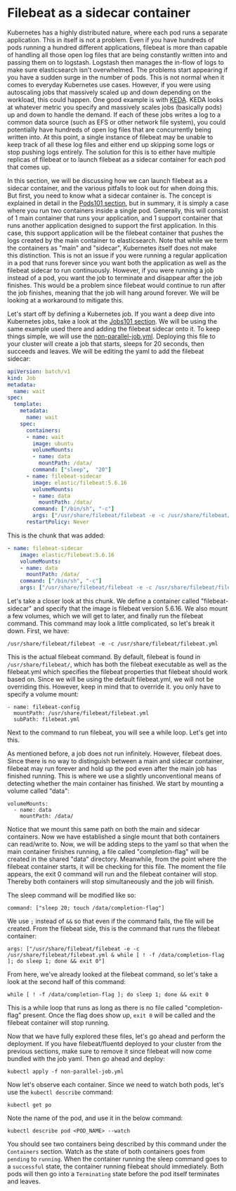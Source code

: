 # Filebeat as a sidecar container

Kubernetes has a highly distributed nature, where each pod runs a separate application. This in itself is not a problem. Even if you have hundreds of pods running a hundred different applications, filebeat is more than capable of handling all those open log files that are being constantly written into and passing them on to logstash. Logstash then manages the in-flow of logs to make sure elasticsearch isn't overwhelmed. The problems start appearing if you have a sudden surge in the number of pods. This is not normal when it comes to everyday Kubernetes use cases. However, if you were using autoscaling jobs that massively scaled up and down depending on the workload, this could happen. One good example is with [KEDA](../Keda101/what-is-keda.md). KEDA looks at whatever metric you specify and massively scales jobs (basically pods) up and down to handle the demand. If each of these jobs writes a log to a common data source (such as EFS or other network file system), you could potentially have hundreds of open log files that are concurrently being written into. At this point, a single instance of filebeat may be unable to keep track of all these log files and either end up skipping some logs or stop pushing logs entirely. The solution for this is to either have multiple replicas of filebeat or to launch filebeat as a sidecar container for each pod that comes up.

In this section, we will be discussing how we can launch filebeat as a sidecar container, and the various pitfalls to look out for when doing this. But first, you need to know what a sidecar container is. The concept is explained in detail in the [Pods101 section](../pods101/deploy-your-first-nginx-pod.md), but in summary, it is simply a case where you run two containers inside a single pod. Generally, this will consist of 1 main container that runs your application, and 1 support container that runs another application designed to support the first application. In this case, this support application will be the filebeat container that pushes the logs created by the main container to elasticsearch. Note that while we term the containers as "main" and "sidecar", Kubernetes itself does not make this distinction. This is not an issue if you were running a regular application in a pod that runs forever since you want both the application as well as the filebeat sidecar to run continuously. However, if you were running a job instead of a pod, you want the job to terminate and disappear after the job finishes. This would be a problem since filebeat would continue to run after the job finishes, meaning that the job will hang around forever. We will be looking at a workaround to mitigate this.

Let's start off by defining a Kubernetes job. If you want a deep dive into Kubernetes jobs, take a look at the [Jobs101 section](../Jobs101/README.md). We will be using the same example used there and adding the filebeat sidecar onto it. To keep things simple, we will use the [non-parallel-job.yml](../Jobs101/non-parallel-job.yml). Deploying this file to your cluster will create a job that starts, sleeps for 20 seconds, then succeeds and leaves. We will be editing the yaml to add the filebeat sidecar:

```yaml
apiVersion: batch/v1
kind: Job
metadata:
  name: wait
spec:
  template:
    metadata:
      name: wait
    spec:
      containers:
      - name: wait
        image: ubuntu
        volumeMounts:
        - name: data
          mountPath: /data/
        command: ["sleep",  "20"]
      - name: filebeat-sidecar
        image: elastic/filebeat:5.6.16
        volumeMounts:
        - name: data
          mountPath: /data/
        command: ["/bin/sh", "-c"]
        args: ["/usr/share/filebeat/filebeat -e -c /usr/share/filebeat/filebeat.yml & while [ ! -f /data/completion-flag ]; do sleep 1; done && exit 0"]
      restartPolicy: Never
```

This is the chunk that was added:

```yaml
- name: filebeat-sidecar
    image: elastic/filebeat:5.6.16
    volumeMounts:
    - name: data
      mountPath: /data/
    command: ["/bin/sh", "-c"]
    args: ["/usr/share/filebeat/filebeat -e -c /usr/share/filebeat/filebeat.yml & while [ ! -f /data/completion-flag ]; do sleep 1; done && exit 0"]
```

Let's take a closer look at this chunk. We define a container called "filebeat-sidecar" and specify that the image is filebeat version 5.6.16. We also mount a few volumes, which we will get to later, and finally run the filebeat command. This command may look a little complicated, so let's break it down. First, we have:

```
/usr/share/filebeat/filebeat -e -c /usr/share/filebeat/filebeat.yml
```

This is the actual filebeat command. By default, filebeat is found in `/usr/share/filebeat/`, which has both the filebeat executable as well as the filebeat.yml which specifies the filebeat properties that filebeat should work based on. Since we will be using the default filebeat.yml, we will not be overriding this. However, keep in mind that to override it. you only have to specify a volume mount:

```
- name: filebeat-config
  mountPath: /usr/share/filebeat/filebeat.yml
  subPath: filebeat.yml
```

Next to the command to run filebeat, you will see a while loop. Let's get into this.

As mentioned before, a job does not run infinitely. However, filebeat does. Since there is no way to distinguish between a main and sidecar container, filebeat may run forever and hold up the pod even after the main job has finished running. This is where we use a slightly unconventional means of detecting whether the main container has finished. We start by mounting a volume called "data":

```
volumeMounts:
  - name: data
    mountPath: /data/
```

Notice that we mount this same path on both the main and sidecar containers. Now we have established a single mount that both containers can read/write to. Now, we will be adding steps to the yaml so that when the main container finishes running, a file called "completion-flag" will be created in the shared "data" directory. Meanwhile, from the point where the filebeat container starts, it will be checking for this file. The moment the file appears, the exit 0 command will run and the filebeat container will stop. Thereby both containers will stop simultaneously and the job will finish.

The sleep command will be modified like so:

```
command: ["sleep 20; touch /data/completion-flag"]
```

We use `;` instead of `&&` so that even if the command fails, the file will be created. From the filebeat side, this is the command that runs the filebeat container:

```
args: ["/usr/share/filebeat/filebeat -e -c /usr/share/filebeat/filebeat.yml & while [ ! -f /data/completion-flag ]; do sleep 1; done && exit 0"]
```

From here, we've already looked at the filebeat command, so let's take a look at the second half of this command:

```
while [ ! -f /data/completion-flag ]; do sleep 1; done && exit 0
```

This is a while loop that runs as long as there is no file called "completion-flag" present. Once the flag does show up, `exit 0` will be called and the filebeat container will stop running.

Now that we have fully explored these files, let's go ahead and perform the deployment. If you have filebeat/fluentd deployed to your cluster from the previous sections, make sure to remove it since filebeat will now come bundled with the job yaml. Then go ahead and deploy:

```
kubectl apply -f non-parallel-job.yml
```

Now let's observe each container. Since we need to watch both pods, let's use the `kubectl describe` command:

```
kubectl get po
```

Note the name of the pod, and use it in the below command:

```
kubectl describe pod <POD_NAME> --watch
```

You should see two containers being described by this command under the `Containers` section. Watch as the state of both containers goes from `pending` to `running`.  When the container running the sleep command goes to a `successful` state, the container running filebeat should immediately. Both pods will then go into a `Terminating` state before the pod itself terminates and leaves.